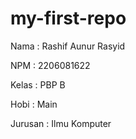 # my-first-repo
Nama    : Rashif Aunur Rasyid

NPM     : 2206081622

Kelas   : PBP B

Hobi    : Main

Jurusan : Ilmu Komputer